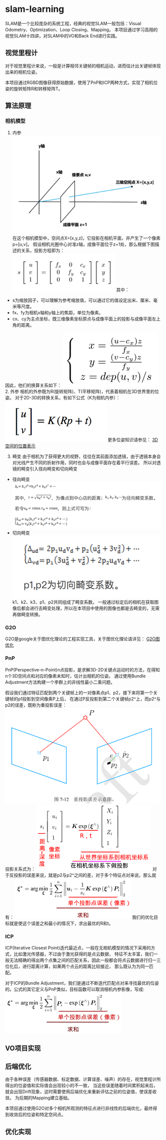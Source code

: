 # slam-learning

SLAM是一个比较庞杂的系统工程，经典的视觉SLAM一般包括：Visual Odometry、Optimization、Loop Closing、Mapping。
本项目通过学习高翔的视觉SLAM十四讲，对SLAM中的VO和Back End进行实践。

## 视觉里程计

对于视觉里程计来说，一般是计算相邻关键帧的相机运动，进而估计出关键帧体现出来的相机位姿。

本项目通过RGBD图像获得原始数据，使用了PnP和ICP两种方式，实现了相机位姿的旋转矩阵R和转移矩阵T。

## 算法原理

### 相机模型

1. 内参
![alt tag](./image/camera.jpg)
在这个相机模型中，空间点X=[x,y,z]，它投影在相机平面，并产生了一个像素p=[u,v]。
假设相机光圈中心对准z轴，成像平面位于z=1处，那么根据下图描述的关系，投影方程即为：
![alt tag](./image/K_model.jpg)
其中：
* s为缩放因子，可以理解为参考缩放值，可以通过它的值设定出米、厘米、毫米等尺度。
* fx、fy为相机x轴和y轴上的焦距，单位为像素。
* cx、cy为主点坐标，既三维像素坐标原点与成像平面上的投影与成像平面左上角的距离。

因此，他们的换算关系如下：
![alt tag](./image/K_model1.jpg)
2. 外参
相机的外参既为R(旋转矩阵)、T(平移矩阵)，代表着相机在3D世界里的位姿。
对于2D-3D的转换关系，有如下公式（K为相机内参）：
![alt tag](./image/K_Rt.jpg)
更多位姿知识请参见：
[3D空间的位置表示](http://www.cnblogs.com/gaoxiang12/p/5113334.html)

3. 畸变
由于相机为了获得更大的视野，往往在其前面添加透镜，由于透镜本身会对光线产生不同的折射作用，同时也会与成像平面存在着平行误差。
所以对透镜的畸变引入径向畸变和切向畸变
* 径向畸变
![alt tag](./image/K_jx.jpg)
* 切向畸变
![alt tag](./image/K_qx.jpg)
k1、k2、k3、p1、p2共同组成了畸变系数。
一般通过标定后的相机在获取图像后都会进行去畸变处理，所以在本项目中使用的图像也都是去畸变的，无需再做畸变转换。

### G2O
G2O是google关于图优化理论的工程实现工具，关于图优化理论请详见：
[G2O图优化](http://www.cnblogs.com/gaoxiang12/p/5304272.html)

### PnP

PnP(Perspective-n-Point)n点投影，是求解3D-2D关键点运动时的方法，在得知n个3D空间点和对应的像素未知时，估计出相机的位姿。
通过使用Bundle Adjustment方法构建一个李群上的非线性最小二乘问题。

假设我们通过特征匹配到两个关键帧上的一对像素点p1、p2，接下来将第一个关键帧的p1投影到空间像素P上后，
在通过P反投影到第二个关键帧p2^上，而p2^与p2的误差，既称为重投影误差：
![alt tag](./image/rmapping.jpg)
投影关系式为：
![alt tag](./image/mapping_r.jpg)
对于反投影的误差来说，就是p2与p2^之间的差，对于多个特征点对来说，那么就有：
![alt tag](./image/mapping_sum.jpg)
我们的优化目标就是使这个误差之和最小的情况下，求出最优的R和t。

### ICP

ICP(Iterative Closest Point)迭代最近点，一般在无相机模型的情况下采用的方式，比如激光传感器，不过由于激光获得的是点云数据，
特征不太丰富，我们一般无法精确的得出两个点集之间的匹配关系，因此一般都会将点云数据进行归一三位化后，进行距离计算，如果两个点云的距离比较接近，
那么既认为为同一匹配。

对于ICP的Bundle Adjustment，我们是通过不断迭代匹配点对来寻找最优的位姿的。公式的其它定义与PnP类似，目标函数可以取消相机内参影像，写成:
![alt tag](./image/icp_sum.jpg)

## VO项目实现


## 后端优化

由于各种误差（传感器数据、标定数据、计算误差、噪声）的存在，视觉里程计所得出的位姿值和实际值会出现较小的不一致，
当这些误差随着时间累积起来后，就会出现Drift现象，这时需要使用后端优化来重新评估之前的位姿值，使误差收敛。
为后期的Mapping建立基础。

本项目通过使用G2O对多个相机所观测的特征点进行非线性的后端优化，最终得到收敛后的位姿和特定空间点。

## 优化实现